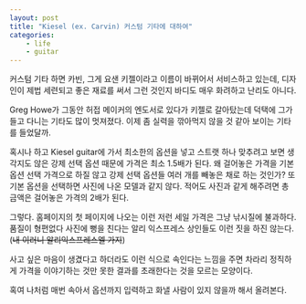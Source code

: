 ```yaml
---
layout: post
title: "Kiesel (ex. Carvin) 커스텀 기타에 대하여"
categories:
    - life
    - guitar
---
```


커스텀 기타 하면 카빈, 그게 요샌 키젤이라고 이름이 바뀌어서 서비스하고 있는데, 디자인이 제법 세련되고 좋은 재료를 써서 그런 것인지 바디도 매우 화려하고 난리도 아니다. 

Greg Howe가 그동안 허접 메이커의 엔도서로 있다가 키젤로 갈아탔는데 덕택에 그가 들고 다니는 기타도 많이 멋져졌다. 이제 좀 실력을 깎아먹지 않을 것 같아 보이는 기타를 들었달까. 

혹시나 하고 Kiesel guitar에 가서 최소한의 옵션을 넣고 스트랫 하나 맞추려고 보면 생각지도 않은 강제 선택 옵션 때문에 가격은 최소 1.5배가 된다. 왜 걸어놓은 가격을 기본 옵션 선택 가격으로 하질 않고 강제 선택 옵션들 여러 개를 빼놓은 채로 하는 것인가? 또 기본 옵션을 선택하면 사진에 나온 모델과 같지 않다. 적어도 사진과 같게 해주려면 총 금액은 걸어놓은 가격의 2배가 된다. 

그렇다. 홈페이지의 첫 페이지에 나오는 이런 저런 세일 가격은 그냥 낚시질에 불과하다. 품질이 형편없다 사진에 뻥을 친다는 알리 익스프레스 상인들도 이런 짓을 하진 않는다. (~~내 이러니 알리익스프레스엘 가지~~)

사고 싶은 마음이 생겼다고 하더라도 이런 식으로 속인다는 느낌을 주면 차라리 정직하게 가격을 이야기하는 것만 못한 결과를 초래한다는 것을 모르는 모양이다. 

혹여 나처럼 매번 속아서 옵션까지 입력하고 화낼 사람이 있지 않을까 해서 올려본다. 